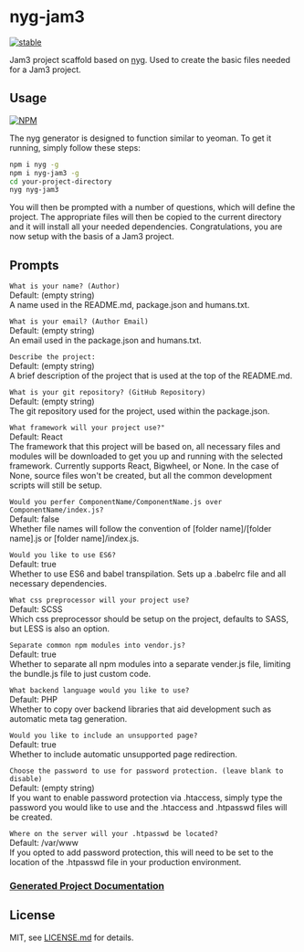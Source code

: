 # nyg-jam3

[![stable](http://badges.github.io/stability-badges/dist/stable.svg)](http://github.com/badges/stability-badges)

Jam3 project scaffold based on [nyg](https://www.npmjs.com/package/nyg). Used to create the basic files needed for a Jam3 project.

## Usage

[![NPM](https://nodei.co/npm/nyg-jam3.png)](https://www.npmjs.com/package/nyg-jam3)

The nyg generator is designed to function similar to yeoman. To get it running, simply follow these steps:

```bash
npm i nyg -g
npm i nyg-jam3 -g
cd your-project-directory
nyg nyg-jam3
```

You will then be prompted with a number of questions, which will define the project. The appropriate files will then be copied to the current directory and it will install all your needed dependencies. Congratulations, you are now setup with the basis of a Jam3 project.

## Prompts

`What is your name? (Author)`  
Default: (empty string)  
A name used in the README.md, package.json and humans.txt.

`What is your email? (Author Email)`  
Default: (empty string)  
An email used in the package.json and humans.txt.

`Describe the project:`  
Default: (empty string)  
A brief description of the project that is used at the top of the README.md.

`What is your git repository? (GitHub Repository)`  
Default: (empty string)  
The git repository used for the project, used within the package.json.

`What framework will your project use?"`  
Default: React  
The framework that this project will be based on, all necessary files and modules will be downloaded to get you up and running with the selected framework. Currently supports React, Bigwheel, or None. In the case of None, source files won't be created, but all the common development scripts will still be setup.

`Would you perfer ComponentName/ComponentName.js over ComponentName/index.js?`  
Default: false  
Whether file names will follow the convention of [folder name]/[folder name].js or [folder name]/index.js.

`Would you like to use ES6?`  
Default: true  
Whether to use ES6 and babel transpilation. Sets up a .babelrc file and all necessary dependencies.

`What css preprocessor will your project use?`  
Default: SCSS  
Which css preprocessor should be setup on the project, defaults to SASS, but LESS is also an option.

`Separate common npm modules into vendor.js?`  
Default: true  
Whether to separate all npm modules into a separate vender.js file, limiting the bundle.js file to just custom code.

`What backend language would you like to use?`  
Default: PHP  
Whether to copy over backend libraries that aid development such as automatic meta tag generation.

`Would you like to include an unsupported page?`  
Default: true  
Whether to include automatic unsupported page redirection.

`Choose the password to use for password protection. (leave blank to disable)`  
Default: (empty string)  
If you want to enable password protection via .htaccess, simply type the password you would like to use and the .htaccess and .htpasswd files will be created.

`Where on the server will your .htpasswd be located?`  
Default: /var/www  
If you opted to add password protection, this will need to be set to the location of the .htpasswd file in your production environment.

### [Generated Project Documentation](templates/base/README.md)

## License

MIT, see [LICENSE.md](http://github.com/Jam3/generator-jam3/blob/master/LICENSE.md) for details.
